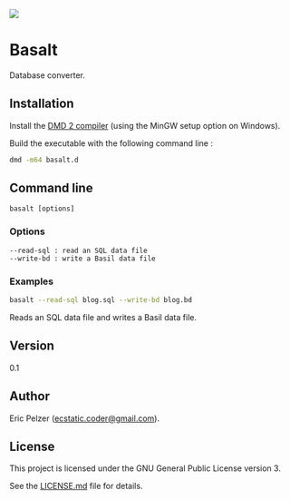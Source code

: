 ![](https://github.com/senselogic/BASALT/blob/master/LOGO/basalt.png)

# Basalt

Database converter.

## Installation

Install the [DMD 2 compiler](https://dlang.org/download.html) (using the MinGW setup option on Windows).

Build the executable with the following command line :

```bash
dmd -m64 basalt.d
```

## Command line

```
basalt [options]
```

### Options

```
--read-sql : read an SQL data file
--write-bd : write a Basil data file
```

### Examples

```bash
basalt --read-sql blog.sql --write-bd blog.bd
```

Reads an SQL data file and writes a Basil data file.

## Version

0.1

## Author

Eric Pelzer (ecstatic.coder@gmail.com).

## License

This project is licensed under the GNU General Public License version 3.

See the [LICENSE.md](LICENSE.md) file for details.
